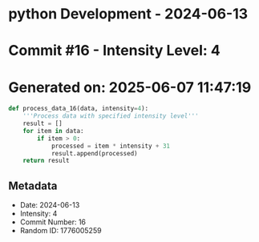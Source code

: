 ﻿# python Development - 2024-06-13
# Commit #16 - Intensity Level: 4
# Generated on: 2025-06-07 11:47:19
```python
def process_data_16(data, intensity=4):
    '''Process data with specified intensity level'''
    result = []
    for item in data:
        if item > 0:
            processed = item * intensity + 31
            result.append(processed)
    return result
```
## Metadata
- Date: 2024-06-13
- Intensity: 4
- Commit Number: 16
- Random ID: 1776005259
